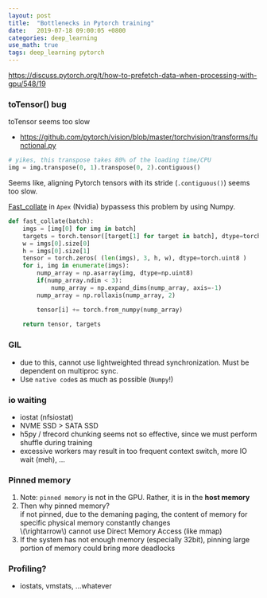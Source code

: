 ```yaml
---
layout: post
title:  "Bottlenecks in Pytorch training"
date:   2019-07-18 09:00:05 +0800
categories: deep_learning
use_math: true
tags: deep_learning pytorch
---
```


https://discuss.pytorch.org/t/how-to-prefetch-data-when-processing-with-gpu/548/19

### toTensor() bug
toTensor seems too slow
* <a href="https://github.com/pytorch/vision/blob/master/torchvision/transforms/functional.py" target="_blank">https://github.com/pytorch/vision/blob/master/torchvision/transforms/functional.py</a>
```python
# yikes, this transpose takes 80% of the loading time/CPU
img = img.transpose(0, 1).transpose(0, 2).contiguous()
```
Seems like, aligning Pytorch tensors with its stride (`.contiguous()`) seems too slow.

<a href="https://github.com/NVIDIA/apex/blob/master/examples/imagenet/main_amp.py" target="_blank">Fast_collate</a> in `Apex` (Nvidia) bypassess this problem by using Numpy.
```python
def fast_collate(batch):
    imgs = [img[0] for img in batch]
    targets = torch.tensor([target[1] for target in batch], dtype=torch.int64)
    w = imgs[0].size[0]
    h = imgs[0].size[1]
    tensor = torch.zeros( (len(imgs), 3, h, w), dtype=torch.uint8 )
    for i, img in enumerate(imgs):
        nump_array = np.asarray(img, dtype=np.uint8)
        if(nump_array.ndim < 3):
            nump_array = np.expand_dims(nump_array, axis=-1)
        nump_array = np.rollaxis(nump_array, 2)

        tensor[i] += torch.from_numpy(nump_array)
        
    return tensor, targets
```

### GIL
- due to this, cannot use lightweighted thread synchronization. Must be dependent on multiproc sync.
- Use `native code`s as much as possible (`Numpy`!)

### io waiting
- iostat (nfsiostat)
- NVME SSD > SATA SSD
- h5py / tfrecord chunking seems not so effective, since we must perform shuffle during training
- excessive workers may result in too frequent context switch, more IO wait (meh), ...

### Pinned memory
1. Note: `pinned memory` is not in the GPU. Rather, it is in the __host memory__
2. Then why pinned memory?  
   if not pinned, due to the demaning paging, the content of memory for specific physical memory constantly changes  
   \\(\rightarrow\\) cannot use Direct Memory Access (like mmap)
3. If the system has not enough memory (especially 32bit), pinning large portion of memory could bring more deadlocks


### Profiling?
- iostats, vmstats, ...whatever